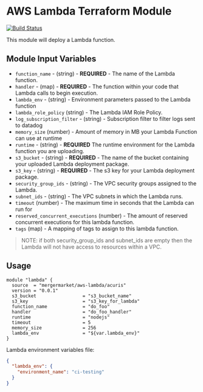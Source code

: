# AWS Lambda Terraform Module

[![Build Status](https://travis-ci.org/mergermarket/terraform-acuris-aws-lambda.svg?branch=master)](https://travis-ci.org/mergermarket/terraform-acuris-aws-lambda)

This module will deploy a Lambda function.

## Module Input Variables

- `function_name` - (string) - **REQUIRED** - The name of the Lambda function.
- `handler` - (map) - **REQUIRED** - The function within your code that Lambda calls to begin execution.
- `lambda_env` - (string) - Environment parameters passed to the Lambda function
- `lambda_role_policy` (string) - The Lambda IAM Role Policy.
- `log_subscription_filter` - (string) - Subscription filter to filter logs sent to datadog
- `memory_size` (number) - Amount of memory in MB your Lambda Function can use at runtime
- `runtime` - (string) - **REQUIRED** The runtime environment for the Lambda function you are uploading.
- `s3_bucket` - (string) - **REQUIRED** - The name of the bucket containing your uploaded Lambda deployment package.
- `s3_key` - (string) - **REQUIRED** - The s3 key for your Lambda deployment package.
- `security_group_ids` - (string) - The VPC security groups assigned to the Lambda.
- `subnet_ids` - (string) - The VPC subnets in which the Lambda runs.
- `timeout` (number) - The maximum time in seconds that the Lambda can run for
- `reserved_concurrent_executions` (number) - The amount of reserved concurrent executions for this lambda function.
- `tags` (map) - A mapping of tags to assign to this lambda function.

> NOTE: if both security_group_ids and subnet_ids are empty then the Lambda will not have access to resources within a VPC.

## Usage

```hcl
module "lambda" {
  source  = "mergermarket/aws-lambda/acuris"
  version = "0.0.1"
  s3_bucket                 = "s3_bucket_name"
  s3_key                    = "s3_key_for_lambda"
  function_name             = "do_foo"
  handler                   = "do_foo_handler"
  runtime                   = "nodejs"
  timeout                   = 5
  memory_size               = 256
  lambda_env                = "${var.lambda_env}"
}
```
Lambda environment variables file:
```json
{
  "lambda_env": {
    "environment_name": "ci-testing"
  }
}
```
